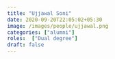 ```yaml
---
title: "Ujjawal Soni"
date: 2020-09-20T22:05:02+05:30
image: /images/people/ujjawal.png
categories: ["alumni"]
roles:  ["Dual degree"]
draft: false
---
```

